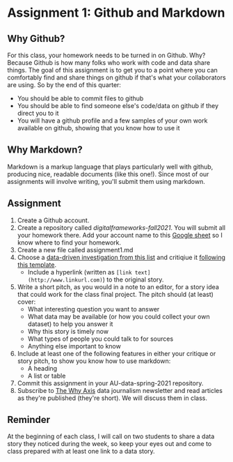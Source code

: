 # Assignment 1: Github and Markdown

## Why Github?

For this class, your homework needs to be turned in on Github. Why? Because Github is how many folks who work with code and data share things. The goal of this assignment is to get you to a point where you can comfortably find and share things on github if that's what your collaborators are using. So by the end of this quarter:

* You should be able to commit files to github
* You should be able to find someone else's code/data on github if they direct you to it
* You will have a github profile and a few samples of your own work available on github, showing that you know how to use it

## Why Markdown?

Markdown is a markup language that plays particularly well with github, producing nice, readable documents (like this one!). Since most of our assignments will involve writing, you'll submit them using markdown.

## Assignment

1. Create a Github account. 
1. Create a repository called *digitalframeworks-fall2021*. You will submit all your homework there. Add your account name to this [Google sheet](https://docs.google.com/forms/d/e/1FAIpQLSfk4ziRgQyN2-UTuat7TwsZjGZKJLJDymaIHoUvidJEeYr0Dw/viewform) so I know where to find your homework.
2. Create a new file called assignment1.md
3. Choose a [data-driven investigation from this list](https://docs.google.com/spreadsheets/d/1fBslhcz5EjNt4paGkQfCkYgcL69FaarU00B-OskKVQ8/edit?usp=sharing) and critiqiue it [following this template](../critique_template.md).
	* Include a hyperlink (written as `[link text](http://www.linkurl.com)`) to the original story.
1. Write a short pitch, as you would in a note to an editor, for a story idea that could work for the class final project. The pitch should (at least) cover:
	* What interesting question you want to answer
	* What data may be available (or how you could collect your own dataset) to help you answer it
	* Why this story is timely now
	* What types of people you could talk to for sources
	* Anything else important to know
1. Include at least one of the following features in either your critique or story pitch, to show you know how to use markdown:
   * A heading
   * A list or table
1. Commit this assignment in your AU-data-spring-2021 repository.
1. Subscribe to [The Why Axis](https://thewhyaxis.substack.com/) data journalism newsletter and read articles as they're published (they're short). We will discuss them in class.

## Reminder

At the beginning of each class, I will call on two students to share a data story they noticed during the week, so keep your eyes out and come to class prepared with at least one link to a data story.
